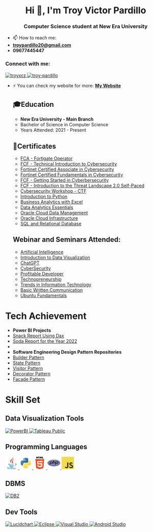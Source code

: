 <h1 align="center">Hi 👋, I'm Troy Victor Pardillo</h1>
<h3 align="center">Computer Science student at New Era University</h3>





- 📫 How to reach me:
- **troypardillo20@gmail.com**
- **09677445447**

<h3 align="left">Connect with me:</h3>
<p align="left">
  <a href="https://fb.com/troyxcz" target="blank">
    <img align="center" src="https://raw.githubusercontent.com/rahuldkjain/github-profile-readme-generator/master/src/images/icons/Social/facebook.svg" alt="troyxcz" height="30" width="40" />
  </a>
  <a href="https://www.linkedin.com/in/troy-pardillo-65a0a3309/details/certifications/" target="blank">
    <img align="center" src="https://raw.githubusercontent.com/rahuldkjain/github-profile-readme-generator/master/src/images/icons/Social/linked-in-alt.svg" alt="troy-pardillo" height="30" width="40" />
  </a>
</p>

- ⚡ You can check my website for more: **[My Website](https://myprofile.ph/troyvictorpardillo)**

  ## 🎓Education
  - **New Era University - Main Branch**
  - Bachelor of Science in Computer Science
  - Years Attended: 2021 - Present

  ## 🏅Certificates
  - [FCA - Fortigate Operator](https://drive.google.com/file/d/17tSq40W9gE5Ie6sT-c-LLCALaab7oM_F/view?usp=sharing)
  - [FCF - Technical Introduction to Cybersecurity](https://drive.google.com/file/d/1HyepBimTZaQ3p8wv17x4f2DACttUajKA/view?usp=sharing)
  - [Fortinet Certified Associate in Cybersecurity](https://drive.google.com/file/d/1GcXXNbSY44hAGJIhZ5C77R9IbrYJ6Aaf/view?usp=sharing)
  - [Fortinet Certified Fundamentals in Cybersecurity](https://drive.google.com/file/d/1veWlye8UYAju_irfUnXSYrhetHh8ePFN/view?usp=sharing)
  - [FCF - Getting Started in Cyberbersecurity ](https://drive.google.com/file/d/1dMrLuDeDg1xWpuFI-D3sSNz1ifL42rhT/view?usp=sharing)
  - [FCF - Introduction to the Threat Landscape 2.0 Self-Paced](https://drive.google.com/file/d/1Ui81swaD7LeUdSKGtqvqw5AF7Kgy8x4y/view?usp=sharing)
  - [Cybersecurity Workshop - CTF](https://drive.google.com/file/d/1YhKp_lJmvGDjR03ztHYOJRsMIsqlNYPU/view?usp=sharing)
  - [Introduction to Python ](https://drive.google.com/file/d/1zVg7dUZUeW72NfrKsecSvcL7rOs9F_ov/view?usp=sharing)
  - [Business Analytics with Excel](https://drive.google.com/file/d/1-DGfUN4HZ0hGSbPN4-NuY0FRsOLESjxB/view?usp=sharing)
  - [Data Analytics Essentials](https://drive.google.com/file/d/1WPl6RO4XbHZShaDMVN8QBkX3WBLT1t9g/view?usp=sharing)
  - [Oracle Cloud Data Management](https://drive.google.com/file/d/1SUGBpBSkCUqJApzEbcg6QpIP1xTsyj4T/view?usp=sharing)
  - [Oracle Cloud Infrastructure](https://drive.google.com/file/d/1duNthxYxTktj4uRUDdOy2AIEDZxZibFe/view?usp=sharing)
  - [SQL and Relational Database](https://drive.google.com/file/d/12sVH1rTWE7xHWT6itAVK7x0aYYC4GFmw/view?usp=sharing)
  
  ## Webinar and Seminars Attended:
  - [Artificial Intelligence](https://drive.google.com/file/d/1GSnoUj0maUSsfcoqqeRS6ZWE3WEZJ6aO/view?usp=sharing)
  - [Introduction to Data Visualization](https://drive.google.com/file/d/1hDMg_IakbFtN_hUXHP6cUV6d1YeOP4ry/view?usp=sharing)
  - [ChatGPT](https://drive.google.com/file/d/14E7DiH11KA1ADz-sN2cAR4aEunNZ4pMc/view?usp=sharing)
  - [CyberSecurity](https://drive.google.com/file/d/1-U__dnoNghP8WoYTaCszo36Iz9iSfVei/view?usp=sharing)
  - [Profitable Developer](https://drive.google.com/file/d/1E3bCmW6udxAtZtLE0GjZBS0e0W1KpuRk/view?usp=sharing)
  - [Technopreneurship](https://drive.google.com/file/d/1aSW_Hg1bQxhOQ6SV7b47f0ZpZVgOe8qX/view?usp=sharing)
  - [Trends in Information Technology](https://drive.google.com/file/d/1-Cv3fLgCAEBvSxV8_-ope1NOAXa0YIo_/view?usp=sharing)
  - [Basic Written Communication](https://drive.google.com/file/d/1kNQ2wIi4N0DfsujALqBXcpygA4Q4itve/view?usp=sharing)
  - [Ubuntu Fundamentals](https://drive.google.com/file/d/1lqWISOuHVVktDxewXj32LVh_9-1bCdzC/view?usp=sharing)
  




# Tech Achievement
- **Power BI Projects**
- [Snack Report Using Dax](https://app.powerbi.com/view?r=eyJrIjoiNTJhNTA4YmEtNGRjNS00NTFlLWFiZTQtOGM0ZTZmMTM4NWRkIiwidCI6ImU2MTE2MTEwLWNlMzQtNDkzZC1iYTMxLWE3NTk0M2E3NTA0YyIsImMiOjEwfQ%3D%3D)
- [Soda Report for the Year 2022](https://app.powerbi.com/view?r=eyJrIjoiOWRjZGI0ZTktNjhlZi00ZGM0LTkzZDEtNDZiYTA0Y2UwM2IzIiwidCI6ImU2MTE2MTEwLWNlMzQtNDkzZC1iYTMxLWE3NTk0M2E3NTA0YyIsImMiOjEwfQ%3D%3D)
- []()
- **Software Engineering Design Pattern Repositories**
- [Builder Pattern](https://github.com/troy0323/BuilderPattern.git)
- [State Pattern](https://github.com/troy0323/StatePattern.git)
- [Visitor Pattern](https://github.com/troy0323/VisitorPattern.git)
- [Decorator Pattern](https://github.com/troy0323/DecoratorPattern.git)
- [Facade Pattern](https://github.com/troy0323/FacadePattern.git)


# Skill Set

## Data Visualization Tools
<p align="left"> 
  <a href="https://powerbi.microsoft.com/en-us/desktop/" target="_blank" rel="noreferrer"> 
    <img src="https://upload.wikimedia.org/wikipedia/commons/c/cf/New_Power_BI_Logo.svg" alt="PowerBI" width="40" height="40"/> 
  </a> 
  <a href="https://public.tableau.com/" target="_blank" rel="noreferrer"> 
    <img src="https://cdn.worldvectorlogo.com/logos/tableau-software.svg" alt="Tableau Public" width="40" height="40"/> 
  </a> 
</p>

## Programming Languages
<p align="left"> 
  <a href="https://www.java.com" target="_blank" rel="noreferrer"> 
    <img src="https://raw.githubusercontent.com/devicons/devicon/master/icons/java/java-original.svg" alt="java" width="40" height="40"/> 
  </a> 
  <a href="https://www.python.org" target="_blank" rel="noreferrer"> 
    <img src="https://raw.githubusercontent.com/devicons/devicon/master/icons/python/python-original.svg" alt="python" width="40" height="40"/> 
  </a> 
  <a href="https://developer.mozilla.org/en-US/docs/Web/HTML" target="_blank" rel="noreferrer"> 
    <img src="https://raw.githubusercontent.com/devicons/devicon/master/icons/html5/html5-original-wordmark.svg" alt="html" width="40" height="40"/> 
  </a> 
  <a href="https://www.php.net" target="_blank" rel="noreferrer"> 
    <img src="https://raw.githubusercontent.com/devicons/devicon/master/icons/php/php-original.svg" alt="php" width="40" height="40"/> 
  </a> 
  <a href="https://developer.mozilla.org/en-US/docs/Web/JavaScript" target="_blank" rel="noreferrer"> 
    <img src="https://raw.githubusercontent.com/devicons/devicon/master/icons/javascript/javascript-original.svg" alt="javascript" width="40" height="40"/> 
  </a> 
</p>

## DBMS
<p align="left"> 
  <a href="https://www.ibm.com/products/db2" target="_blank" rel="noreferrer"> 
    <img src="https://www.db2tutorial.com/wp-content/uploads/2019/03/db2-tutorial.png" alt="DB2" width="40" height="40"/> 
  </a> 
</p>

## Dev Tools
<p align="left"> 
  <a href="https://www.lucidchart.com/" target="_blank" rel="noreferrer"> 
    <img src="https://encrypted-tbn0.gstatic.com/images?q=tbn:ANd9GcQL7b9P_feX1yThfg-k6-N0TyGHKMa5a7YusA&s" alt="Lucidchart" width="40" height="40"/> 
  </a> 
  <a href="https://www.eclipse.org/" target="_blank" rel="noreferrer"> 
    <img src="https://cdn.freebiesupply.com/logos/large/2x/eclipse-11-logo-png-transparent.png" alt="Eclipse" width="40" height="40"/> 
  </a> 
  <a href="https://visualstudio.microsoft.com/" target="_blank" rel="noreferrer"> 
    <img src="https://logowik.com/content/uploads/images/visual-studio-code7642.jpg" alt="Visual Studio" width="40" height="40"/> 
  </a> 
  <a href="https://developer.android.com/studio" target="_blank" rel="noreferrer"> 
    <img src="https://pbs.twimg.com/media/FwMqYA-WIA0E6Rw.jpg:large" alt="Android Studio" width="40" height="40"/> 
  </a> 
</p>




